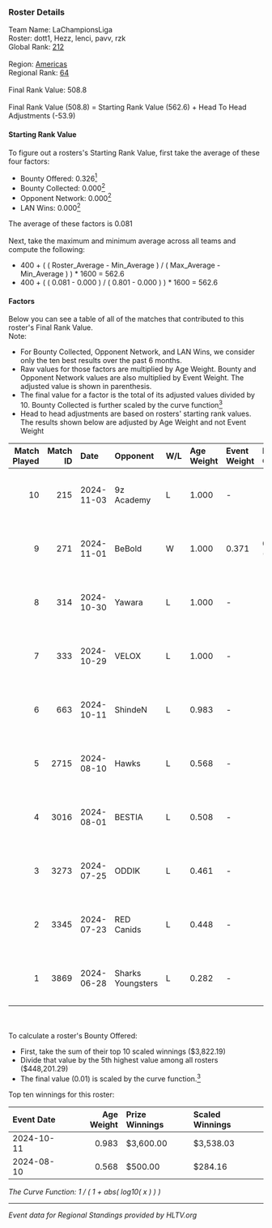 ### Roster Details<br />
Team Name: LaChampionsLiga<br />
Roster: dott1, Hezz, lenci, pavv, rzk<br />
Global Rank: [212](../../standings_global_2024_11_13.md)<br />
<br />
Region: [Americas]( ../../standings_americas_2024_11_13.md)<br />
Regional Rank: [64]( ../../standings_americas_2024_11_13.md)<br />
<br />
Final Rank Value:  508.8<br />
<br />
Final Rank Value (508.8) = Starting Rank Value (562.6) + Head To Head Adjustments (-53.9)<br />

#### Starting Rank Value<br />
To figure out a rosters's Starting Rank Value, first take the average of these four factors:<br />
- Bounty Offered: 0.326[<sup>1</sup>](#table2)
- Bounty Collected: 0.000[<sup>2</sup>](#table1)
- Opponent Network: 0.000[<sup>2</sup>](#table1)
- LAN Wins: 0.000[<sup>2</sup>](#table1)

The average of these factors is 0.081<br />
<br />
Next, take the maximum and minimum average across all teams and compute the following:<br />
- 400 + ( ( Roster_Average - Min_Average ) / ( Max_Average - Min_Average ) ) * 1600 = 562.6
- 400 + ( ( 0.081 - 0.000 ) / ( 0.801 - 0.000 ) ) * 1600 = 562.6


#### Factors<br />
Below you can see a table of all of the matches that contributed to this roster's Final Rank Value.<br />
Note:<br />

- For Bounty Collected, Opponent Network, and LAN Wins, we consider only the ten best results over the past 6 months.
- Raw values for those factors are multiplied by Age Weight. Bounty and Opponent Network values are also multiplied by Event Weight. The adjusted value is shown in parenthesis.
- The final value for a factor is the total of its adjusted values divided by 10. Bounty Collected is further scaled by the curve function[<sup>3</sup>](#curveFunction)
- Head to head adjustments are based on rosters' starting rank values. The results shown below are adjusted by Age Weight and not Event Weight
<span id="table1"></span><br />


| Match Played | Match ID | Date       | Opponent          | W/L | Age Weight | Event Weight | Bounty Collected | Opponent Network | LAN Wins  | H2H Adj. | Roster                         |
| -: | -: | :- | :- | :- | :- | :- | :- | :- | :- | -: | :- |
|           10 |      215 | 2024-11-03 | 9z Academy        | L   | 1.000      | -            | -                | -                | -         |   -15.91 | dott1, Hezz, lenci, pavv, rzk  |
|            9 |      271 | 2024-11-01 | BeBold            | W   | 1.000      | 0.371        | 0.000 (0.000)    | 0.000 (0.000)    | 0 (0.000) |     9.68 | dott1, Hezz, lenci, pavv, rzk  |
|            8 |      314 | 2024-10-30 | Yawara            | L   | 1.000      | -            | -                | -                | -         |   -11.45 | dott1, Hezz, lenci, pavv, rzk  |
|            7 |      333 | 2024-10-29 | VELOX             | L   | 1.000      | -            | -                | -                | -         |   -16.38 | dott1, Hezz, lenci, pavv, rzk  |
|            6 |      663 | 2024-10-11 | ShindeN           | L   | 0.983      | -            | -                | -                | -         |    -7.64 | dott1, Hezz, lenci, pavv, rzk  |
|            5 |     2715 | 2024-08-10 | Hawks             | L   | 0.568      | -            | -                | -                | -         |    -6.55 | castrz, dott1, Hezz, pavv, rzk |
|            4 |     3016 | 2024-08-01 | BESTIA            | L   | 0.508      | -            | -                | -                | -         |    -1.04 | castrz, dott1, Hezz, pavv, rzk |
|            3 |     3273 | 2024-07-25 | ODDIK             | L   | 0.461      | -            | -                | -                | -         |    -0.85 | castrz, dott1, Hezz, pavv, rzk |
|            2 |     3345 | 2024-07-23 | RED Canids        | L   | 0.448      | -            | -                | -                | -         |    -0.34 | castrz, dott1, Hezz, pavv, rzk |
|            1 |     3869 | 2024-06-28 | Sharks Youngsters | L   | 0.282      | -            | -                | -                | -         |    -3.39 | castrz, dott1, Hezz, pavv, rzk |

<br />
<span id="table2"></span><br />
To calculate a roster's Bounty Offered:<br />

- First, take the sum of their top 10 scaled winnings ($3,822.19)
- Divide that value by the 5th highest value among all rosters ($448,201.29)
- The final value (0.01) is scaled by the curve function.[<sup>3</sup>](#curveFunction)

Top ten winnings for this roster:<br />

| Event Date | Age Weight | Prize Winnings | Scaled Winnings |
| :- | -: | :- | :- |
| 2024-10-11 |      0.983 | $3,600.00      | $3,538.03       |
| 2024-08-10 |      0.568 | $500.00        | $284.16         |


<span id="curveFunction"></span>_The Curve Function: 1 / ( 1 + abs( log10( x ) ) )_<br />

---
_Event data for Regional Standings provided by HLTV.org_<br />
